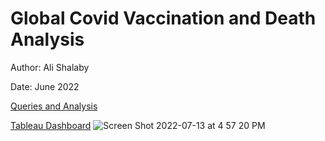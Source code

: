 # Global Covid Vaccination and Death Analysis

Author: Ali Shalaby

Date: June 2022

[Queries and Analysis](https://github.com/alishalaby07/CovidAnalysis/blob/main/CovidAnalysis)

[Tableau Dashboard](https://public.tableau.com/app/profile/ali.shalaby/viz/CovidAnalysisDashboard_16571612198440/Dashboard1?publish=yes)
![Screen Shot 2022-07-13 at 4 57 20 PM](https://user-images.githubusercontent.com/83675013/178834613-c0c10bfc-fc52-4fc6-890f-5b240d786874.png)
